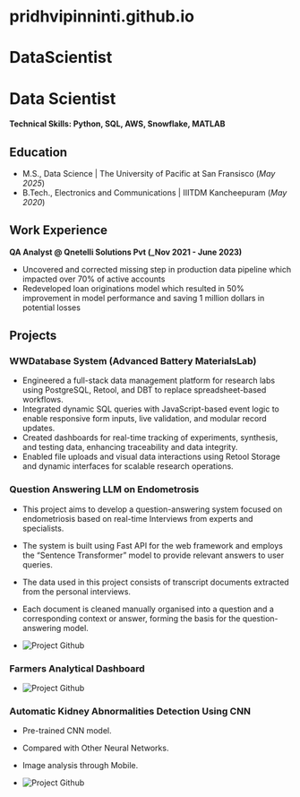 # pridhvipinninti.github.io



# DataScientist

# Data Scientist

#### Technical Skills: Python, SQL, AWS, Snowflake, MATLAB

## Education
- M.S., Data Science | The University of Pacific at San Fransisco (_May 2025_)								       					        		
- B.Tech., Electronics and Communications | IIITDM Kancheepuram (_May 2020_)

## Work Experience
**QA Analyst @ Qnetelli Solutions Pvt (_Nov 2021 - June 2023)**
- Uncovered and corrected missing step in production data pipeline which impacted over 70% of active accounts
- Redeveloped loan originations model which resulted in 50% improvement in model performance and saving 1 million dollars in potential losses


## Projects
### WWDatabase System (Advanced Battery MaterialsLab)

- Engineered a full-stack data management platform for research labs using PostgreSQL, Retool, and DBT to replace spreadsheet-based workflows.
- Integrated dynamic SQL queries with JavaScript-based event logic to enable responsive form inputs, live validation, and modular record updates.
- Created dashboards for real-time tracking of experiments, synthesis, and testing data, enhancing traceability and data integrity.
- Enabled file uploads and visual data interactions using Retool Storage and dynamic interfaces for scalable research operations.



### Question Answering LLM on Endometrosis

- This project aims to develop a question-answering system focused on endometriosis based on real-time Interviews from experts and specialists.
- The system is built using Fast API for the web framework and employs the “Sentence Transformer” model to provide relevant answers to user queries.
- The data used in this project consists of transcript documents extracted from the personal interviews.
- Each document is cleaned manually organised into a question and a corresponding context or answer, forming the basis for the question-answering model.

- ![Project Github](https://github.com/pridhvipinninti/Endometriosis_Question_Answering)

### Farmers Analytical Dashboard
- ![Project Github]([https://github.com/pridhvipinninti/Endometriosis_Question_Answering](https://github.com/pridhvipinninti/Farmers-Analytical-Dashboard))

  
### Automatic Kidney Abnormalities Detection Using CNN

- Pre-trained CNN model.
- Compared with Other Neural Networks.
- Image analysis through Mobile.

- ![Project Github]([https://github.com/pridhvipinninti/Endometriosis_Question_Answering](https://github.com/pridhvipinninti/Automatic-Kidney-Abnormalities-Detection-using-CNN))

